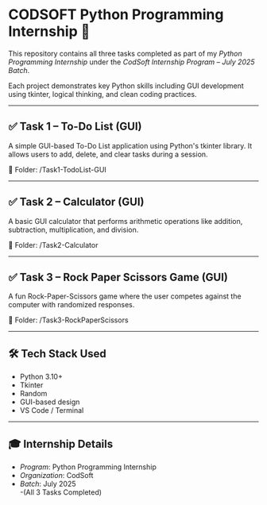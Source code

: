 # CODSOFT Python Programming Internship 🐍

This repository contains all three tasks completed as part of my *Python Programming Internship* under the *CodSoft Internship Program – July 2025 Batch*.

Each project demonstrates key Python skills including GUI development using tkinter, logical thinking, and clean coding practices.

---

## ✅ Task 1 – To-Do List (GUI)

A simple GUI-based To-Do List application using Python's tkinter library. It allows users to add, delete, and clear tasks during a session.

📁 Folder: /Task1-TodoList-GUI

---

## ✅ Task 2 – Calculator (GUI)

A basic GUI calculator that performs arithmetic operations like addition, subtraction, multiplication, and division.

📁 Folder: /Task2-Calculator

---

## ✅ Task 3 – Rock Paper Scissors Game (GUI)

A fun Rock-Paper-Scissors game where the user competes against the computer with randomized responses.

📁 Folder: /Task3-RockPaperScissors

---

## 🛠 Tech Stack Used

- Python 3.10+  
- Tkinter  
- Random  
- GUI-based design  
- VS Code / Terminal

---

## 🎓 Internship Details

- *Program*: Python Programming Internship  
- *Organization*: CodSoft  
- *Batch*: July 2025  
-(All 3 Tasks Completed)
